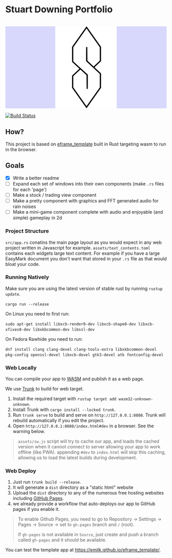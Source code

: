 # Stuart Downing Portfolio


<br>
<div style="display: flex;
  justify-content: center;
  align-items: center;
background-color: #0000ff25;">
<img width="192" src=".github/assets/cool_s.svg" alt="">
</div>

[![Build Status](https://github.com/NtLoadDriverEx/Portfolio/workflows/CI/badge.svg)](https://github.com/NtLoadDriverEx/Portfolio/actions?workflow=CI)

## How?
This project is based on [eframe_template](https://github.com/emilk/eframe_template/) built in Rust targeting wasm to run
in the browser.
## Goals
- [x] Write a better readme
- [ ] Expand each set of windows into their own components (make `.rs` files for each 'page')
- [ ] Make a stock / trading view component
- [ ] Make a pretty component with graphics and FFT generated audio for rain noises
- [ ] Make a mini-game component complete with audio and enjoyable (and simple) gameplay in 2d
### Project Structure
`src/app.rs` conatins the main page layout as you would expect in any web project written in Javascript for example.
`assets/text_contents.toml` contains each widgets large text content. For example if you have a large EasyMark document 
you don't want that stored in your `.rs` file as that would bloat your code.
 
### Running Natively

Make sure you are using the latest version of stable rust by running `rustup update`.

`cargo run --release`

On Linux you need to first run:

`sudo apt-get install libxcb-render0-dev libxcb-shape0-dev libxcb-xfixes0-dev libxkbcommon-dev libssl-dev`

On Fedora Rawhide you need to run:

`dnf install clang clang-devel clang-tools-extra libxkbcommon-devel pkg-config openssl-devel libxcb-devel gtk3-devel atk fontconfig-devel`

### Web Locally

You can compile your app to [WASM](https://en.wikipedia.org/wiki/WebAssembly) and publish it as a web page.

We use [Trunk](https://trunkrs.dev/) to build for web target.
1. Install the required target with `rustup target add wasm32-unknown-unknown`.
2. Install Trunk with `cargo install --locked trunk`.
3. Run `trunk serve` to build and serve on `http://127.0.0.1:8080`. Trunk will rebuild automatically if you edit the project.
4. Open `http://127.0.0.1:8080/index.html#dev` in a browser. See the warning below.

> `assets/sw.js` script will try to cache our app, and loads the cached version when it cannot connect to server allowing your app to work offline (like PWA).
> appending `#dev` to `index.html` will skip this caching, allowing us to load the latest builds during development.

### Web Deploy
1. Just run `trunk build --release`.
2. It will generate a `dist` directory as a "static html" website
3. Upload the `dist` directory to any of the numerous free hosting websites including [GitHub Pages](https://docs.github.com/en/free-pro-team@latest/github/working-with-github-pages/configuring-a-publishing-source-for-your-github-pages-site).
4. we already provide a workflow that auto-deploys our app to GitHub pages if you enable it.
> To enable Github Pages, you need to go to Repository -> Settings -> Pages -> Source -> set to `gh-pages` branch and `/` (root).
>
> If `gh-pages` is not available in `Source`, just create and push a branch called `gh-pages` and it should be available.

You can test the template app at <https://emilk.github.io/eframe_template/>.